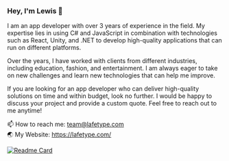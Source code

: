 ### Hey, I'm Lewis 👋

I am an app developer with over 3 years of experience in the field. My expertise lies in using C# and JavaScript in combination with technologies such as React, Unity, and .NET to develop high-quality applications that can run on different platforms.

Over the years, I have worked with clients from different industries, including education, fashion, and entertainment. I am always eager to take on new challenges and learn new technologies that can help me improve.

If you are looking for an app developer who can deliver high-quality solutions on time and within budget, look no further. I would be happy to discuss your project and provide a custom quote. Feel free to reach out to me anytime!

📫 How to reach me: team@lafetype.com<br>
🌏 My Website: https://lafetype.com/

[![Readme Card](https://github-readme-stats.vercel.app/api/pin/?username=lafexx&repo=cyclone)](https://github.com/lafexx/Cyclone)
